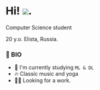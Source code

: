 Hi! ![](https://user-images.githubusercontent.com/18350557/176309783-0785949b-9127-417c-8b55-ab5a4333674e.gif).
======================================================================================================================================

Computer Science student

20 y.o.
Elista, Russia.

### 👾 BIO

- 🔭 I'm currently studying `ML & DL`
- 🔥 Classic music and yoga 
- 💪🏻 Looking for a work.
